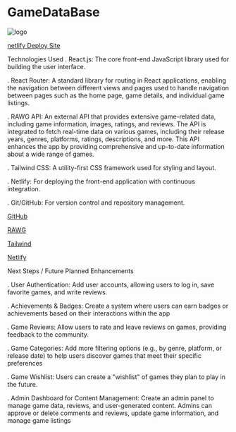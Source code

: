 # GameDataBase

![logo](https://encrypted-tbn0.gstatic.com/images?q=tbn:ANd9GcSE0fCr6ndddc64wklvDf0ic6GTb0MDTezS5w&s)

[netlify Deploy Site](https://bespoke-marshmallow-b01a82.netlify.app/)

Technologies Used
. React.js: The core front-end JavaScript library used for building the user interface.

. React Router: A standard library for routing in React applications, enabling the navigation between different views and pages used to handle navigation between pages such as the home page, game details, and individual game listings.

. RAWG API: An external API that provides extensive game-related data, including game information, images, ratings, and reviews. The API is integrated to fetch real-time data on various games, including their release years, genres, platforms, ratings, descriptions, and more. This API enhances the app by providing comprehensive and up-to-date information about a wide range of games.

. Tailwind CSS: A utility-first CSS framework used for styling and layout.

. Netlify: For deploying the front-end application with continuous integration.

. Git/GitHub: For version control and repository management.


[GitHub](https://github.com/Klegend1/P3-GameDataBase)

[RAWG](https://rawg.io/apidocs)

[Tailwind](https://tailwindcss.com/docs/installation)

[Netlify](https://app.netlify.com/sites/venerable-crepe-ccf5b7/configuration/deploys#continuous-deployment)




Next Steps / Future Planned Enhancements

. User Authentication: Add user accounts, allowing users to log in, save favorite games, and write reviews.

. Achievements & Badges: Create a system where users can earn badges or achievements based on their interactions within the app

. Game Reviews: Allow users to rate and leave reviews on games, providing feedback to the community.

. Game Categories: Add more filtering options (e.g., by genre, platform, or release date) to help users discover games that meet their specific preferences

. Game Wishlist: Users can create a "wishlist" of games they plan to play in the future.

. Admin Dashboard for Content Management: Create an admin panel to manage game data, reviews, and user-generated content. Admins can approve or delete comments and reviews, update game information, and manage game listings
